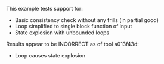 This example tests support for:

* Basic consistency check without any frills (in partial good)
* Loop simplified to single block function of input
* State explosion with unbounded loops

Results appear to be INCORRECT as of tool a013f43d:

* Loop causes state explosion
